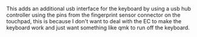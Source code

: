 This adds an additional usb interface for the keyboard by using a usb hub controller using the pins from the fingerprint sensor connector on the touchpad, this is because I don't want to deal with the EC to make the keyboard work and just want something like qmk to run off the keyboard.
